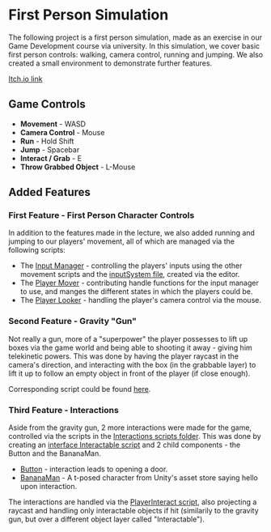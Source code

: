 # First Person Simulation
 
The following project is a first person simulation, made as an exercise in our Game Development course via university.
In this simulation, we cover basic first person controls: walking, camera control, running and jumping.
We also created a small environment to demonstrate further features.

[Itch.io link](https://nikitabarak.itch.io/first-person-simulator)

## Game Controls

- **Movement** - WASD
- **Camera Control** - Mouse
- **Run** - Hold Shift
- **Jump** - Spacebar
- **Interact / Grab** - E
- **Throw Grabbed Object** - L-Mouse

## Added Features

### First Feature - First Person Character Controls

In addition to the features made in the lecture, we also added running and jumping to our players' movement, all of which are managed via the following scripts:

- The [Input Manager](https://github.com/Nikita-Barak/FirstPersonSimulation/blob/main/Assets/Scripts/Movement/InputManager.cs) - controlling the players' inputs using the other movement scripts and the [inputSystem file](https://github.com/Nikita-Barak/FirstPersonSimulation/blob/main/Assets/Input/InputSystem_Actions.cs), created via the editor.
- The [Player Mover](https://github.com/Nikita-Barak/FirstPersonSimulation/blob/main/Assets/Scripts/Movement/PlayerMover.cs) - contributing handle functions for the input manager to use, and manges the different states in which the players could be.
- The [Player Looker](https://github.com/Nikita-Barak/FirstPersonSimulation/blob/main/Assets/Scripts/Movement/PlayerLook.cs) - handling the player's camera control via the mouse.

### Second Feature - Gravity "Gun"

Not really a gun, more of a "superpower" the player possesses to lift up boxes via the game world and being able to shooting it away - giving him telekinetic powers.
This was done by having the player raycast in the camera's direction, and interacting with the box (in the grabbable layer) to lift it up to follow an empty object in front of the player (if close enough).

Corresponding script could be found [here](https://github.com/Nikita-Barak/FirstPersonSimulation/blob/main/Assets/Scripts/Gravity%20Gun/GravityController.cs).

### Third Feature - Interactions

Aside from the gravity gun, 2 more interactions were made for the game, controlled via the scripts in the [Interactions scripts folder](https://github.com/Nikita-Barak/FirstPersonSimulation/tree/main/Assets/Scripts/Interactions).
This was done by creating an [interface Interactable script](https://github.com/Nikita-Barak/FirstPersonSimulation/blob/main/Assets/Scripts/Interactions/Interactable.cs) and 2 child components - the Button and the BananaMan.

- [Button](https://github.com/Nikita-Barak/FirstPersonSimulation/blob/main/Assets/Scripts/Interactions/Button.cs) - interaction leads to opening a door.
- [BananaMan](https://github.com/Nikita-Barak/FirstPersonSimulation/blob/main/Assets/Scripts/Interactions/BananaMan.cs) - A t-posed character from Unity's asset store saying hello upon interaction.

The interactions are handled via the [PlayerInteract script](https://github.com/Nikita-Barak/FirstPersonSimulation/blob/main/Assets/Scripts/Interactions/PlayerInteract.cs), also projecting a raycast and handling only interactable objects if hit (similarily to the gravity gun, but over a different object layer called "Interactable").
